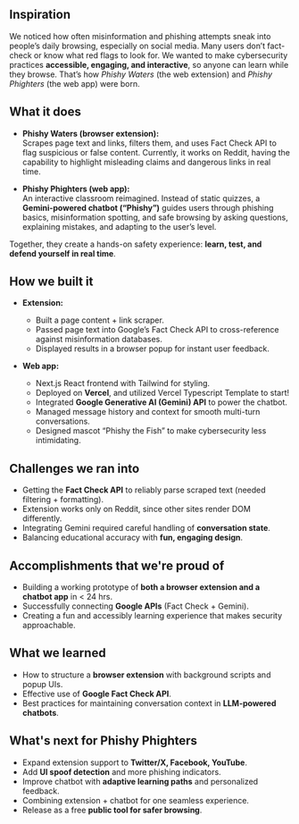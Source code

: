 ## Inspiration  
We noticed how often misinformation and phishing attempts sneak into people’s daily browsing, especially on social media. Many users don’t fact-check or know what red flags to look for. We wanted to make cybersecurity practices **accessible, engaging, and interactive**, so anyone can learn while they browse. That’s how *Phishy Waters* (the web extension) and *Phishy Phighters* (the web app) were born.  

## What it does  
- **Phishy Waters (browser extension):**  
  Scrapes page text and links, filters them, and uses Fact Check API to flag suspicious or false content. Currently, it works on Reddit, having the capability to highlight misleading claims and dangerous links in real time.  

- **Phishy Phighters (web app):**  
  An interactive classroom reimagined. Instead of static quizzes, a **Gemini-powered chatbot (“Phishy”)** guides users through phishing basics, misinformation spotting, and safe browsing by asking questions, explaining mistakes, and adapting to the user’s level.  

Together, they create a hands-on safety experience: **learn, test, and defend yourself in real time**.  

## How we built it  
- **Extension:**  
  - Built a page content + link scraper.  
  - Passed page text into Google’s Fact Check API to cross-reference against misinformation databases.  
  - Displayed results in a browser popup for instant user feedback.  

- **Web app:**  
  - Next.js React frontend with Tailwind for styling.  
  - Deployed on **Vercel**, and utilized Vercel Typescript Template to start!
  - Integrated **Google Generative AI (Gemini) API** to power the chatbot.  
  - Managed message history and context for smooth multi-turn conversations.  
  - Designed mascot “Phishy the Fish” to make cybersecurity less intimidating.  

## Challenges we ran into  
- Getting the **Fact Check API** to reliably parse scraped text (needed filtering + formatting).  
- Extension works only on Reddit, since other sites render DOM differently.  
- Integrating Gemini required careful handling of **conversation state**.  
- Balancing educational accuracy with **fun, engaging design**.  

## Accomplishments that we're proud of  
- Building a working prototype of **both a browser extension and a chatbot app** in < 24 hrs.  
- Successfully connecting **Google APIs** (Fact Check + Gemini).  
- Creating a fun and accessibly learning experience that makes security approachable.  

## What we learned  
- How to structure a **browser extension** with background scripts and popup UIs.  
- Effective use of **Google Fact Check API**.  
- Best practices for maintaining conversation context in **LLM-powered chatbots**.  

## What's next for Phishy Phighters  
- Expand extension support to **Twitter/X, Facebook, YouTube**.  
- Add **UI spoof detection** and more phishing indicators.  
- Improve chatbot with **adaptive learning paths** and personalized feedback.  
- Combining extension + chatbot for one seamless experience.  
- Release as a free **public tool for safer browsing**.  
